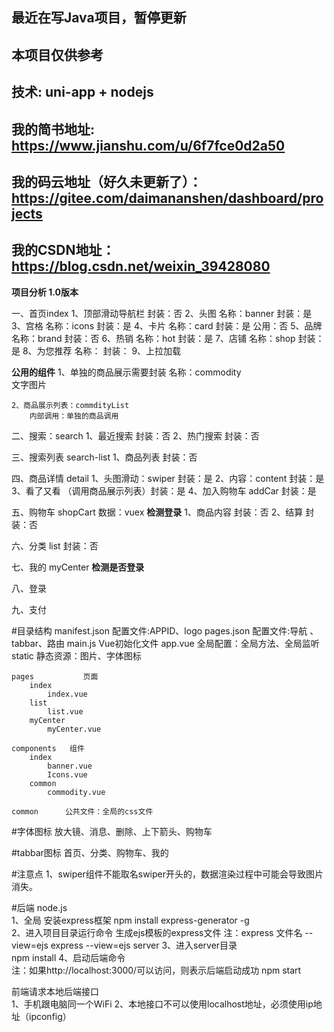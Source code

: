 ## 最近在写Java项目，暂停更新


## 本项目仅供参考

## 技术: uni-app + nodejs

## 我的简书地址: https://www.jianshu.com/u/6f7fce0d2a50

## 我的码云地址（好久未更新了）：https://gitee.com/daimananshen/dashboard/projects

## 我的CSDN地址：https://blog.csdn.net/weixin_39428080
 
**项目分析 1.0版本**

一、首页index
	1、顶部滑动导航栏
		封装：否
	2、头图
		名称：banner
		封装：是
	3、宫格
		名称：icons
		封装：是
	4、卡片
		名称：card
		封装：是 
		公用：否
	5、品牌
		名称：brand
		封装：否
	6、热销
		名称：hot
		封装：是
	7、店铺
		名称：shop
		封装：是
	8、为您推荐
		名称：
		封装：
	9、上拉加载
	
	
**公用的组件**
	1、单独的商品展示需要封装  名称：commodity  
		文字图片
	
	2、商品展示列表：commdityList
		内部调用：单独的商品调用
	
二、搜索：search
	1、最近搜索
		封装：否
	2、热门搜索
		封装：否
		
三、搜索列表 search-list
	1、商品列表
		封装：否
		
四、商品详情 detail
	1、头图滑动：swiper  	封装：是
	2、内容：content		封装：是
	3、看了又看 （调用商品展示列表）封装：是
	4、加入购物车 addCar	封装：是
	
五、购物车 shopCart  数据：vuex
	**检测登录**
	1、商品内容 封装：否	
	2、结算	封装：否
	
六、分类 list  封装：否
	
七、我的  myCenter
	**检测是否登录**
	
八、登录	
	
九、支付	
	
	
#目录结构
	manifest.json	配置文件:APPID、logo
	pages.json		配置文件:导航 、tabbar、路由
	main.js			Vue初始化文件
	app.vue			全局配置：全局方法、全局监听
	static			静态资源：图片、字体图标
	
	pages			页面
		index
			index.vue
		list
			list.vue
		myCenter
			myCenter.vue

	components   组件
		index
			banner.vue
			Icons.vue
		common
			commodity.vue
			
	common		公共文件：全局的css文件			
	

#字体图标
	放大镜、消息、删除、上下箭头、购物车
	
#tabbar图标
	首页、分类、购物车、我的
	
#注意点
	1、swiper组件不能取名swiper开头的，数据渲染过程中可能会导致图片消失。
	
	

#后端  node.js	
1、全局	安装express框架
	npm install express-generator -g	
2、进入项目目录运行命令   生成ejs模板的express文件
	注：express 文件名 --view=ejs
	express --view=ejs server
3、进入server目录  
	npm install
4、启动后端命令   
	注：如果http://localhost:3000/可以访问，则表示后端启动成功
	npm start
	
	
前端请求本地后端接口	
1、手机跟电脑同一个WiFi
2、本地接口不可以使用localhost地址，必须使用ip地址（ipconfig）	
	
	
	
	
	
	
	
	
	
